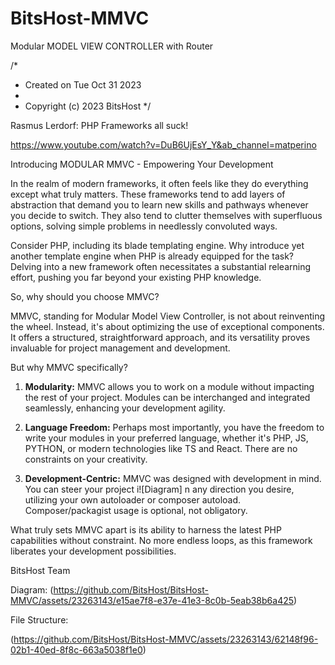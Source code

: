 # BitsHost-MMVC
 Modular MODEL VIEW CONTROLLER with Router

 /*
 * Created on Tue Oct 31 2023
 *
 * Copyright (c) 2023 BitsHost
 */

Rasmus Lerdorf: PHP Frameworks all suck!

https://www.youtube.com/watch?v=DuB6UjEsY_Y&ab_channel=matperino




Introducing MODULAR MMVC - Empowering Your Development

In the realm of modern frameworks, it often feels like they do everything except what truly matters. These frameworks tend to add layers of abstraction that demand you to learn new skills and pathways whenever you decide to switch. They also tend to clutter themselves with superfluous options, solving simple problems in needlessly convoluted ways. 

Consider PHP, including its blade templating engine. Why introduce yet another template engine when PHP is already equipped for the task? Delving into a new framework often necessitates a substantial relearning effort, pushing you far beyond your existing PHP knowledge.

So, why should you choose MMVC?

MMVC, standing for Modular Model View Controller, is not about reinventing the wheel. Instead, it's about optimizing the use of exceptional components. It offers a structured, straightforward approach, and its versatility proves invaluable for project management and development.

But why MMVC specifically?

1. **Modularity:** MMVC allows you to work on a module without impacting the rest of your project. Modules can be interchanged and integrated seamlessly, enhancing your development agility.

2. **Language Freedom:** Perhaps most importantly, you have the freedom to write your modules in your preferred language, whether it's PHP, JS, PYTHON, or modern technologies like TS and React. There are no constraints on your creativity.

3. **Development-Centric:** MMVC was designed with development in mind. You can steer your project i![Diagram]
n any direction you desire, utilizing your own autoloader or composer autoload. Composer/packagist usage is optional, not obligatory.

What truly sets MMVC apart is its ability to harness the latest PHP capabilities without constraint. No more endless loops, as this framework liberates your development possibilities.


BitsHost Team

Diagram:
 (https://github.com/BitsHost/BitsHost-MMVC/assets/23263143/e15ae7f8-e37e-41e3-8c0b-5eab38b6a425)


 File Structure:

(https://github.com/BitsHost/BitsHost-MMVC/assets/23263143/62148f96-02b1-40ed-8f8c-663a5038f1e0)

